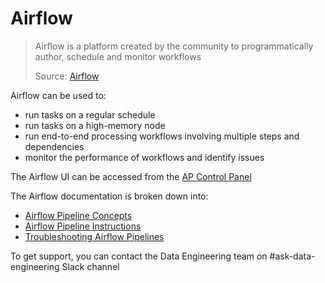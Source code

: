 # Airflow

> Airflow is a platform created by the community to programmatically author, schedule and monitor workflows
>
> Source: [Airflow](https://airflow.apache.org)

Airflow can be used to:

- run tasks on a regular schedule
- run tasks on a high-memory node
- run end-to-end processing workflows involving multiple steps and dependencies
- monitor the performance of workflows and identify issues

The Airflow UI can be accessed from the [AP Control Panel](https://controlpanel.services.analytical-platform.service.justice.gov.uk/)

The Airflow documentation is broken down into:

- [Airflow Pipeline Concepts](/data-engineering-tools/airflow/concepts)
- [Airflow Pipeline Instructions](/data-engineering-tools/airflow/instructions)
- [Troubleshooting Airflow Pipelines](/data-engineering-tools/airflow/troubleshooting)

To get support, you can contact the Data Engineering team on #ask-data-engineering Slack channel
